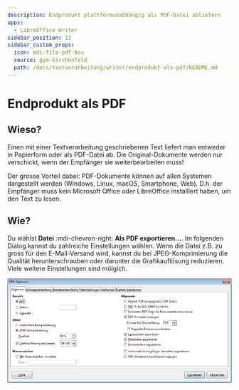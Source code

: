 ```yaml
---
description: Endprodukt plattformunabhängig als PDF-Datei abliefern
apps:
  - LibreOffice Writer
sidebar_position: 13
sidebar_custom_props:
  icon: mdi-file-pdf-box
  source: gym-kirchenfeld
  path: /docs/textverarbeitung/writer/endprodukt-als-pdf/README.md
---
```


# Endprodukt als PDF




## Wieso?
Einen mit einer Textverarbeitung geschriebenen Text liefert man entweder in Papierform oder als PDF-Datei ab. Die Original-Dokumente werden nur verschickt, wenn der Empfänger sie weiterbearbeiten muss!

Der grosse Vorteil dabei: PDF-Dokumente können auf allen Systemen dargestellt werden (Windows, Linux, macOS, Smartphone, Web). D.h. der Empfänger muss kein Microsoft Office oder LibreOffice installiert haben, um den Text zu lesen.


## Wie?
Du wählst __Datei__ :mdi-chevron-right: __Als PDF exportieren…__. Im folgenden Dialog kannst du zahlreiche Einstellungen wählen. Wenn die Datei z.B. zu gross für den E-Mail-Versand wird, kannst du bei JPEG-Komprimierung die Qualität herunterschrauben oder darunter die Grafikauflösung reduzieren. Viele weitere Einstellungen sind mölgich.

![Dialog PDF-Optionen](./images/pdf-erstellen.lo.png)
